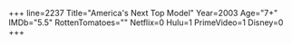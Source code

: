 +++
line=2237
Title="America's Next Top Model"
Year=2003
Age="7+"
IMDb="5.5"
RottenTomatoes=""
Netflix=0
Hulu=1
PrimeVideo=1
Disney=0
+++

